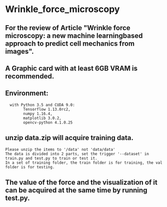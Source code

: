 # Wrinkle_force_microscopy
## For the review of Article "Wrinkle force microscopy: a new machine learningbased approach to predict cell mechanics from images".
## A Graphic card with at least 6GB VRAM is recommended.
## Environment:
      with Python 3.5 and CUDA 9.0:
            Tensorflow 1.13.0rc2,
            numpy 1.16.4,
            matplotlib 3.0.2,
            opencv-python 4.1.0.25
## unzip data.zip will acquire training data.
    Please unzip the items to '/data' not 'data/data'
    The data is divided into 2 parts, set the trigger '--dataset' in train.py and test.py to train or test it.
    In a set of training folder, the train folder is for training, the val folder is for testing. 
## The value of the force and the visualization of it can be acquired at the same time by running test.py.
